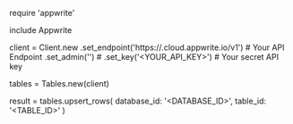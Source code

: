 require 'appwrite'

include Appwrite

client = Client.new
    .set_endpoint('https://<REGION>.cloud.appwrite.io/v1') # Your API Endpoint
    .set_admin('') # 
    .set_key('<YOUR_API_KEY>') # Your secret API key

tables = Tables.new(client)

result = tables.upsert_rows(
    database_id: '<DATABASE_ID>',
    table_id: '<TABLE_ID>'
)

